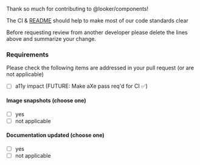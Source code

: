 Thank so much for contributing to @looker/components!

The CI & [README](https://github.com/looker-open-source/components/blob/main/README.md) should help to make most of our code standards clear

Before requesting review from another developer please delete the lines above and summarize your change.

### Requirements

Please check the following items are addressed in your pull request (or are not applicable)

- [ ] a11y impact (FUTURE: Make aXe pass req'd for CI ✅)

#### Image snapshots (choose one)

  - [ ] yes
  - [ ] not applicable

#### Documentation updated (choose one)

  - [ ] yes
  - [ ] not applicable
